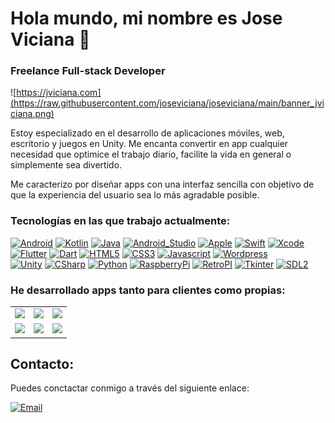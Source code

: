 # Hola mundo, mi nombre es Jose Viciana 👋
### Freelance Full-stack Developer
![https://jviciana.com](https://raw.githubusercontent.com/joseviciana/joseviciana/main/banner_jviciana.png)

Estoy especializado en el desarrollo de aplicaciones móviles, web, escritorio y juegos en Unity. Me encanta convertir en app cualquier necesidad que optimice el trabajo diario, facilite la vida en general o simplemente sea divertido.

Me caracterizo por diseñar apps con una interfaz sencilla con objetivo de que la experiencia del usuario sea lo más agradable posible.

### Tecnologías en las que trabajo actualmente:
[![Android](https://img.shields.io/badge/Android-3DDC84?style=for-the-badge&logo=android&logoColor=white&labelColor=101010)]()
[![Kotlin](https://img.shields.io/badge/Kotlin-0095D5?style=for-the-badge&logo=kotlin&logoColor=white&labelColor=101010)]()
[![Java](https://img.shields.io/badge/Java-007396?style=for-the-badge&logo=java&logoColor=white&labelColor=101010)]()
[![Android_Studio](https://img.shields.io/badge/Android_Studio-3DDC84?style=for-the-badge&logo=android-studio&logoColor=white&labelColor=101010)]()
[![Apple](https://img.shields.io/badge/iOS-999999?style=for-the-badge&logo=apple&logoColor=white&labelColor=101010)]()
[![Swift](https://img.shields.io/badge/Swift-FA7343?style=for-the-badge&logo=swift&logoColor=white&labelColor=101010)]()
[![Xcode](https://img.shields.io/badge/Xcode-1575F9?style=for-the-badge&logo=xcode&logoColor=white&labelColor=101010)]()
</br>
[![Flutter](https://img.shields.io/badge/Flutter-0095D5?style=for-the-badge&logo=flutter&logoColor=white&labelColor=101010)]()
[![Dart](https://img.shields.io/badge/Dart-0095D5?style=for-the-badge&logo=dart&logoColor=white&labelColor=101010)]()
[![HTML5](https://img.shields.io/badge/HTML5-3DDC84?style=for-the-badge&logo=html5&logoColor=white&labelColor=101010)]()
[![CSS3](https://img.shields.io/badge/CSS3-999999?style=for-the-badge&logo=css3&logoColor=white&labelColor=101010)]()
[![Javascript](https://img.shields.io/badge/Javascript-FA7343?style=for-the-badge&logo=javascript&logoColor=white&labelColor=101010)]()
[![Wordpress](https://img.shields.io/badge/Wordpress-1575F9?style=for-the-badge&logo=wordpress&logoColor=white&labelColor=101010)]()
</br>
[![Unity](https://img.shields.io/badge/Unity-999999?style=for-the-badge&logo=unity&logoColor=white&labelColor=101010)]()
[![CSharp](https://img.shields.io/badge/CSharp-0095D5?style=for-the-badge&logo=csharp&logoColor=white&labelColor=101010)]()
[![Python](https://img.shields.io/badge/Python-yellow?style=for-the-badge&logo=python&logoColor=white&labelColor=101010)]()
[![RaspberryPi](https://img.shields.io/badge/RaspberryPi-999999?style=for-the-badge&logo=raspberrypi&logoColor=white&labelColor=101010)]()
[![RetroPI](https://img.shields.io/badge/RetroPi-999999?style=for-the-badge&logo=retropi&logoColor=white&labelColor=101010)]()
[![Tkinter](https://img.shields.io/badge/Tkinter-1575F9?style=for-the-badge&logo=tkinter&logoColor=white&labelColor=101010)]()
[![SDL2](https://img.shields.io/badge/SDL2-1575F9?style=for-the-badge&logo=sdl2&logoColor=white&labelColor=101010)]()


### He desarrollado apps tanto para clientes como propias:
<table style="width:100%">
<tr>
<td>
<a href="https://play.google.com/store/apps/details?id=com.zursan.cantabingo&hl=es&gl=US)">
<img src="https://bd.joseviciana.site/img/ico_cantabingo.png">
</a>
</td>
<td>
<a href="https://play.google.com/store/apps/details?id=com.zursan.botones&hl=es&gl=US">
<img src="https://bd.joseviciana.site/img/ico_botones.png">
</a>
</td>
<td>
<a href="https://play.google.com/store/apps/details?id=com.zursan.guessit&hl=es&gl=US">
<img src="https://bd.joseviciana.site/img/ico_guessit.png">
</a>
</td>
</tr>
<tr>
<td>
<a href="https://play.google.com/store/apps/details?id=com.zursanapp.skullgame&hl=es&gl=US">
<img src="https://bd.joseviciana.site/img/ico_skullgame.png">
</a>
</td>
<td>
<a href="https://play.google.com/store/apps/details?id=com.joseviciana.hipoteca&hl=es&gl=US">
<img src="https://bd.joseviciana.site/img/ico_hipoteca.png">
</a>
</td>
<td>
<a href="https://play.google.com/store/apps/details?id=com.joseviciana.interescompuesto&hl=es&gl=US">
<img src="https://bd.joseviciana.site/img/ico_interescompuesto.png">
</a>
</td>
</tr>
</table>

## Contacto:

Puedes conctactar conmigo a través del siguiente enlace:

[![Email](https://img.shields.io/badge/jose@jviciana.com-D14836?style=for-the-badge&logo=gmail&logoColor=white&labelColor=101010)](mailto:jose@jviciana.com)

<!--
**JoseViciana/JoseViciana** is a ✨ _special_ ✨ repository because its `README.md` (this file) appears on your GitHub profile.

Here are some ideas to get you started:

- 🔭 I’m currently working on ...
- 🌱 I’m currently learning ...
- 👯 I’m looking to collaborate on ...
- 🤔 I’m looking for help with ...
- 💬 Ask me about ...
- 📫 How to reach me: ...
- 😄 Pronouns: ...
- ⚡ Fun fact: ...
-->
